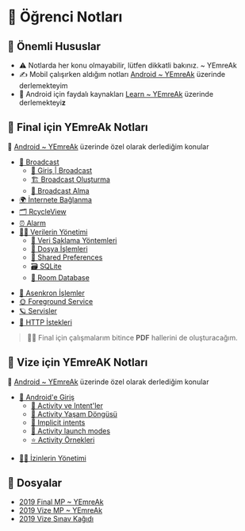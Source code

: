 # 📕 Öğrenci Notları

## 📢 Önemli Hususlar

- ⚠️ Notlarda her konu olmayabilir, lütfen dikkatli bakınız. ~ YEmreAk
- ✍ Mobil çalışırken aldığım notları [Android ~ YEmreAk](https://android.yemreak.com/) üzerinde derlemekteyim
- 🌟 Android için faydalı kaynakları [Learn ~ YEmreAk](https://learn.yemreak.com/android) üzerinde derlemekteyi**z**

## 📅 Final için YEmreAk Notları

🌟 [Android ~ YEmreAk](https://android.yemreak.com/) üzerinde özel olarak derlediğim konular

* [📢 Broadcast](https://android.yemreak.com/haberlesme/broadcast/)
    * [🔰 Giriş \| Broadcast](https://android.yemreak.com/haberlesme/broadcast/giris)
    * [🏗️ Broadcast Oluşturma](https://android.yemreak.com/haberlesme/broadcast/olusturma)
    * [📡 Broadcast Alma](https://android.yemreak.com/haberlesme/broadcast/receiver)
* [🌍 İnternete Bağlanma](https://android.yemreak.com/haberlesme/internete-baglanma)
* [🗂️ RcycleView](https://android.yemreak.com/gui/rcycleview)
* [⏰ Alarm](https://android.yemreak.com/arkaplan/alarm)
* [👨‍💼 Verilerin Yönetimi](https://android.yemreak.com/veriler/)
  * [🔸 Veri Saklama Yöntemleri](https://android.yemreak.com/veriler/veri-saklama-yoentemleri)
  * [📂 Dosya İşlemleri](https://android.yemreak.com/veriler/dosya-islemleri)
  * [👐 Shared Preferences](https://android.yemreak.com/veriler/shared-preferences)
  * [🗃️ SQLite](https://android.yemreak.com/veriler/sqlite)
  * [💽 Room Database](https://android.yemreak.com/veriler/room-database)
- [💫 Asenkron İşlemler](https://android.yemreak.com/arkaplan/asynctask-ve-asynctaskloader)
- [🌞 Foreground Service](https://android.yemreak.com/arkaplan/foreground-service)
- [🪐 Servisler](https://android.yemreak.com/arkaplan/android-servisleri)
- [💌 HTTP İstekleri](https://android.yemreak.com/haberlesme/http-istekleris)

> 🏃‍♂️ Final için çalışmalarım bitince **PDF** hallerini de oluşturacağım.

## 📅 Vize için YEmreAK Notları

🌟 [Android ~ YEmreAk](https://android.yemreak.com/) üzerinde özel olarak derlediğim konular

* [🔰 Android'e Giriş](https://android.yemreak.com/giris)
  * [📃 Activity ve Intent'ler](https://android.yemreak.com/giris/activity-ve-intentler)
  * [💫 Activity Yaşam Döngüsü](https://android.yemreak.com/giris/activity-yasam-doenguesue)
  * [🏹 Implicit intents](https://android.yemreak.com/giris/implicit-intents)
  * [🏁 Activity launch modes](https://android.yemreak.com/giris/activity-launch-modes)
  * [⭐ Activity Örnekleri](https://android.yemreak.com/giris/activity-oernekleri)
- [👮‍♂️ İzinlerin Yönetimi](https://android.yemreak.com/temel/izinlerin-yoenetimi)

## 📂 Dosyalar

<!--YPackage.YGitbookIntegration-tarafından-otomatik-oluşturulmuştur-->

- [2019 Final MP ~ YEmreAk](2019%20Final%20MP%20~%20YEmreAk.pdf)
- [2019 Vize MP ~ YEmreAk](2019%20Vize%20MP%20~%20YEmreAk.pdf)
- [2019 Vize Sınav Kağıdı](2019%20Vize%20S%C4%B1nav%20Ka%C4%9F%C4%B1d%C4%B1.pdf)

<!--YPackage.YGitbookIntegration-tarafından-otomatik-oluşturulmuştur-->
